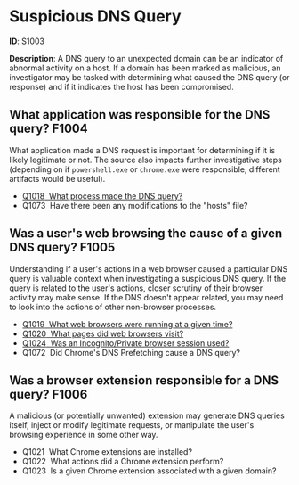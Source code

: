 # Suspicious DNS Query

**ID**: S1003

**Description**: A DNS query to an unexpected domain can be an indicator of abnormal activity on a host. If a domain has been marked as malicious, an investigator may be tasked with determining what caused the DNS query (or response) and if it indicates the host has been compromised.

## What application was responsible for the DNS query? <span class="dfiqIdTag">F1004</span>
What application made a DNS request is important for determining if it is likely legitimate or not. The source also impacts further investigative steps (depending on if `powershell.exe` or `chrome.exe` were responsible, different artifacts would be useful).

 - <a href="/questions/Q1018"><span class="dfiqIdTag">Q1018</span> &nbsp;What process made the DNS query?</a>
 - <span class="dfiqIdTag">Q1073</span> &nbsp;Have there been any modifications to the "hosts" file?
## Was a user's web browsing the cause of a given DNS query? <span class="dfiqIdTag">F1005</span>
Understanding if a user's actions in a web browser caused a particular DNS query is valuable context when investigating a suspicious DNS query. If the query is related to the user's actions, closer scrutiny of their browser activity may make sense. If the DNS doesn't appear related, you may need to look into the actions of other non-browser processes.

 - <a href="/questions/Q1019"><span class="dfiqIdTag">Q1019</span> &nbsp;What web browsers were running at a given time?</a>
 - <a href="/questions/Q1020"><span class="dfiqIdTag">Q1020</span> &nbsp;What pages did web browsers visit?</a>
 - <a href="/questions/Q1024"><span class="dfiqIdTag">Q1024</span> &nbsp;Was an Incognito/Private browser session used?</a>
 - <span class="dfiqIdTag">Q1072</span> &nbsp;Did Chrome's DNS Prefetching cause a DNS query?
## Was a browser extension responsible for a DNS query? <span class="dfiqIdTag">F1006</span>
A malicious (or potentially unwanted) extension may generate DNS queries itself, inject or modify legitimate requests, or manipulate the user's browsing experience in some other way.

 - <span class="dfiqIdTag">Q1021</span> &nbsp;What Chrome extensions are installed?
 - <span class="dfiqIdTag">Q1022</span> &nbsp;What actions did a Chrome extension perform?
 - <span class="dfiqIdTag">Q1023</span> &nbsp;Is a given Chrome extension associated with a given domain?
